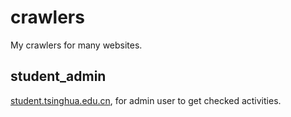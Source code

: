 # crawlers
My crawlers for many websites.

## student_admin

[student.tsinghua.edu.cn](http://student.tsinghua.edu.cn), for admin user to get checked activities.